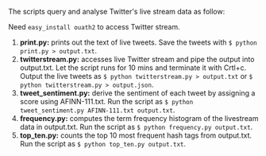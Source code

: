 The scripts query and analyse Twitter's live stream data as follow:

Need `easy_install ouath2` to access Twitter stream.

1. **print.py:** prints out the text of live tweets. Save the tweets with `$ python print.py > output.txt`.
2. **twitterstream.py:** accesses live Twitter stream and pipe the output into output.txt. Let the script runs for 10 mins and terminate it with Crtl+c. Output the live tweets as `$ python twitterstream.py > output.txt` or `$ python twitterstream.py > output.json`.
3. **tweet_sentiment.py:** derive the sentiment of each tweet by assigning a score using AFINN-111.txt. Run the script as `$ python tweet_sentiment.py AFINN-111.txt output.txt`.
4. **frequency.py:** computes the term frequency histogram of the livestream data in output.txt. Run the script as `$ python frequency.py output.txt`.
5. **top_ten.py:** counts the top 10 most frequent hash tags from output.txt. Run the script as `$ python top_ten.py output.txt`.
